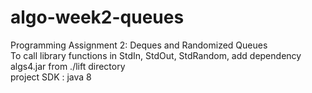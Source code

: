 # algo-week2-queues
Programming Assignment 2: Deques and Randomized Queues </br>
To call library functions in StdIn, StdOut, StdRandom, add dependency algs4.jar from ./lift directory </br>
project SDK : java 8
